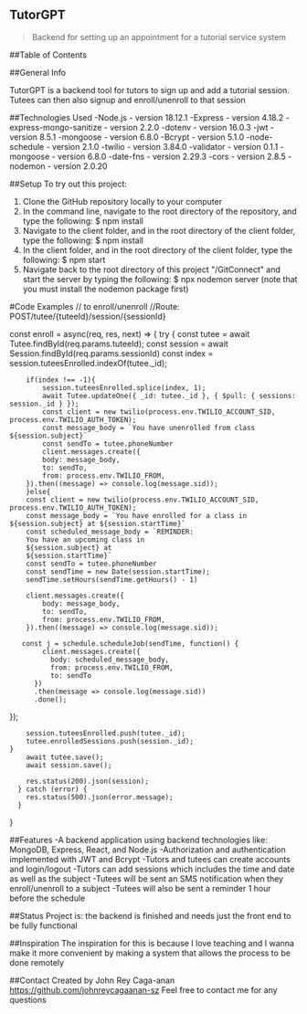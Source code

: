 ## TutorGPT
> Backend for setting up an appointment for a tutorial service system

##Table of Contents


##General Info

TutorGPT is a backend tool for tutors to sign up and add a tutorial session. Tutees can then also signup and enroll/unenroll
to that session

##Technologies Used
-Node.js - version 18.12.1
-Express - version 4.18.2
-express-mongo-sanitize - version 2.2.0
-dotenv - version 16.0.3
-jwt - version 8.5.1
-mongoose - version 6.8.0
-Bcrypt - version 5.1.0
-node-schedule - version 2.1.0
-twilio - version 3.84.0
-validator - version 0.1.1
-mongoose - version 6.8.0
-date-fns - version 2.29.3
-cors - version 2.8.5
-nodemon - version 2.0.20

##Setup
To try out this project:
1. Clone the GitHub repository locally to your computer
1. In the command line, navigate to the root directory of the repository, and type the following: 
  $ npm install 
1. Navigate to the client folder, and in the root directory of the client folder, type the following: 
  $ npm install 
1. In the client folder, and in the root directory of the client folder, type the following: 
  $ npm start
1. Navigate back to the root directory of this project "/GitConnect" and start the server by typing the following: 
  $ npx nodemon server (note that you must install the nodemon package first)
  
#Code Examples
// to enroll/unenroll
//Route: POST/tutee/{tuteeId}/session/{sessionId}

const enroll = async(req, res, next) => {
    try {
        const tutee = await Tutee.findById(req.params.tuteeId);
        const session = await Session.findById(req.params.sessionId)
        const index = session.tuteesEnrolled.indexOf(tutee._id);
        
        if(index !== -1){
            session.tuteesEnrolled.splice(index, 1);
            await Tutee.updateOne({ _id: tutee._id }, { $pull: { sessions: session._id } });
            const client = new twilio(process.env.TWILIO_ACCOUNT_SID, process.env.TWILIO_AUTH_TOKEN);
            const message_body = `You have unenrolled from class ${session.subject}`
            const sendTo = tutee.phoneNumber    
            client.messages.create({
            body: message_body,
            to: sendTo,
            from: process.env.TWILIO_FROM,
        }).then((message) => console.log(message.sid));
        }else{
        const client = new twilio(process.env.TWILIO_ACCOUNT_SID, process.env.TWILIO_AUTH_TOKEN);
        const message_body = `You have enrolled for a class in ${session.subject} at ${session.startTime}`
        const scheduled_message_body = `REMINDER:
        You have an upcoming class in
        ${session.subject} at 
        ${session.startTime}`
        const sendTo = tutee.phoneNumber
        const sendTime = new Date(session.startTime);
        sendTime.setHours(sendTime.getHours() - 1)

        client.messages.create({
            body: message_body,
            to: sendTo,
            from: process.env.TWILIO_FROM,
        }).then((message) => console.log(message.sid));

       const j = schedule.scheduleJob(sendTime, function() {
            client.messages.create({
              body: scheduled_message_body,
              from: process.env.TWILIO_FROM,
              to: sendTo
          })
          .then(message => console.log(message.sid))
          .done();
  });

        session.tuteesEnrolled.push(tutee._id);
        tutee.enrolledSessions.push(session._id);
    }
        await tutee.save();
        await session.save();
    
        res.status(200).json(session);
      } catch (error) {
        res.status(500).json(error.message);
      }
    
}

##Features
-A backend application using backend technologies like: MongoDB, Express, React, and Node.js
-Authorization and authentication implemented with JWT and Bcrypt
-Tutors and tutees can create accounts and login/logout
-Tutors can add sessions which includes the time and date as well as the subject
-Tutees will be sent an SMS notification when they enroll/unenroll to a subject
-Tutees will also be sent a reminder 1 hour before the schedule

##Status
Project is: the backend is finished and needs just the front end to be fully functional

##Inspiration
The inspiration for this is because I love teaching and I wanna make it more convenient by making a system that allows
the process to be done remotely

##Contact
Created by John Rey Caga-anan https://github.com/johnreycagaanan-sz
Feel free to contact me for any questions



